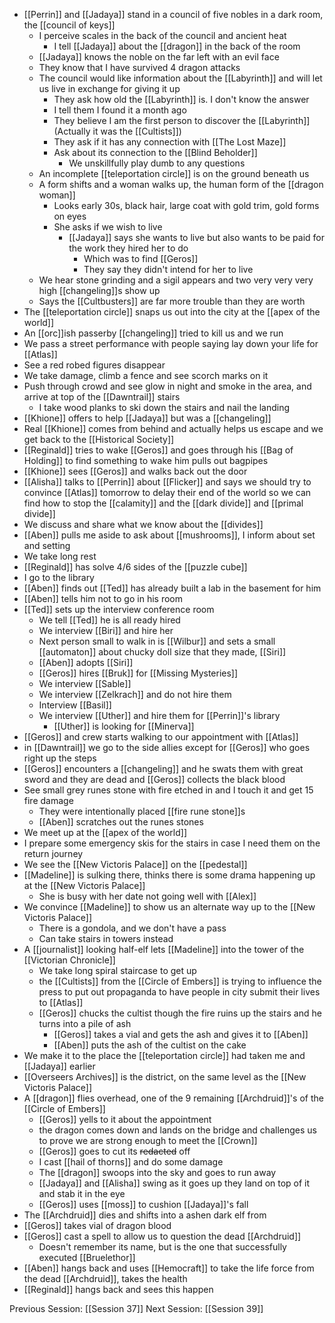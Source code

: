  - [[Perrin]] and [[Jadaya]] stand in a council of five nobles in a dark room, the [[council of keys]]
	 - I perceive scales in the back of the council and ancient heat 
		 - I tell [[Jadaya]] about the [[dragon]] in the back of the room
	- [[Jadaya]] knows the noble on the far left with an evil face
	-  They know that I have survived 4 dragon attacks 
	 - The council would like information about the [[Labyrinth]] and will let us live in exchange for giving it up
		 - They ask how old the [[Labyrinth]] is. I don't know the answer
		 - I tell them I found it a month ago
		 - They believe I am the first person to discover the [[Labyrinth]] (Actually it was the [[Cultists]])
		 - They ask if it has any connection with  [[The Lost Maze]]
		 - Ask about its connection to the [[Blind Beholder]]
			 - We unskillfully play dumb to any questions
	 - An incomplete [[teleportation circle]] is on the ground beneath us
	 - A form shifts and a woman walks up, the human form of the [[dragon woman]]
		 - Looks early 30s, black hair, large coat with gold trim, gold forms on eyes
		 - She asks if we wish to live
			 - [[Jadaya]] says she wants to live but also wants to be paid for the work they hired her to do
				 - Which was to find [[Geros]]
				 - They say they didn't intend for her to live
	 - We hear stone grinding and a sigil appears and two very very very high [[changeling]]s show up
	 - Says the [[Cultbusters]] are far more trouble than they are worth
 - The [[teleportation circle]] snaps us out into the city at the [[apex of the world]] 
 - An [[orc]]ish passerby [[changeling]] tried to kill us and we run
 - We pass a street performance with people saying lay down your life for [[Atlas]]
 - See a red robed figures disappear 
 - We take damage, climb a fence and see scorch marks on it
 - Push through crowd and see glow in night and smoke in the area, and arrive at top of the [[Dawntrail]] stairs
	 - I take wood planks to ski down the stairs and nail the landing 
 - [[Khione]] offers to help [[Jadaya]] but was a [[changeling]] 
 - Real [[Khione]] comes from behind and actually helps us escape and we get back to the [[Historical Society]] 
 - [[Reginald]] tries to wake [[Geros]] and goes through his [[Bag of Holding]] to find something to wake him pulls out bagpipes 
 - [[Khione]] sees [[Geros]] and walks back out the door
 - [[Alisha]] talks to [[Perrin]] about [[Flicker]] and says we should try to convince [[Atlas]] tomorrow to delay their end of the world so we can find how to stop the [[calamity]] and the [[dark divide]] and [[primal divide]]
 - We discuss and share what we know about the [[divides]] 
 - [[Aben]] pulls me aside to ask about [[mushrooms]], I inform about set and setting
 - We take long rest
 - [[Reginald]] has solve 4/6 sides of the [[puzzle cube]] 
 - I go to the library 
 - [[Aben]] finds out [[Ted]] has already built a lab in the basement for him
 - [[Aben]] tells him not to go in his room
 - [[Ted]] sets up the interview conference room
	 - We tell [[Ted]] he is all ready hired
	 - We interview [[Biri]] and hire her
	 - Next person small to walk in is [[Wilbur]] and sets a small [[automaton]] about chucky doll size that they made, [[Siri]]
	- [[Aben]] adopts [[Siri]]  
	- [[Geros]] hires [[Bruk]] for [[Missing Mysteries]]
	- We interview [[Sable]]
	- We interview [[Zelkrach]] and do not hire them
	- Interview [[Basil]]
	- We interview [[Uther]] and hire them for [[Perrin]]'s library
		- [[Uther]] is looking for [[Minerva]]
- [[Geros]] and crew starts walking to our appointment with [[Atlas]] 
- in [[Dawntrail]] we go to the side allies except for [[Geros]] who goes right up the steps
- [[Geros]] encounters a [[changeling]] and he swats them with great sword and they are dead and [[Geros]] collects the black blood
- See small grey runes stone with fire etched in and I touch it and get 15 fire damage 
	- They were intentionally placed [[fire rune stone]]s
	- [[Aben]] scratches out the runes stones
- We meet up at the [[apex of the world]]
- I prepare some emergency skis for the stairs in case I need them on the return journey
- We see the [[New Victoris Palace]] on the [[pedestal]]
- [[Madeline]] is sulking there, thinks there is some drama happening up at the  [[New Victoris Palace]] 
	- She is busy with her date not going well with [[Alex]]
- We convince [[Madeline]] to show us an alternate way up to the [[New Victoris Palace]]
	- There is a gondola, and we don't have a pass
	- Can take stairs in towers instead
- A [[journalist]] looking half-elf lets [[Madeline]] into the tower of the [[Victorian Chronicle]]
	- We take long spiral staircase to get up
	- the [[Cultists]] from the [[Circle of Embers]] is trying to influence the press to put out propaganda to have people in city submit their lives to [[Atlas]]
	- [[Geros]] chucks the cultist though the fire ruins up the stairs and he turns into a pile of ash
		- [[Geros]] takes a vial and gets the ash and  gives it to [[Aben]] 
		- [[Aben]] puts the ash of the cultist on the cake 
- We make it to the place the [[teleportation circle]] had taken me and [[Jadaya]] earlier
- [[Overseers Archives]] is the district, on the same level as the [[New Victoris Palace]] 
- A [[dragon]] flies overhead, one of the 9 remaining [[Archdruid]]'s of the [[Circle of Embers]]
	- [[Geros]] yells to it about the appointment
	- the dragon comes down and lands on the bridge and challenges us to prove we are strong enough to meet the [[Crown]]
	- [[Geros]] goes to cut its ~~redacted~~ off
	- I cast [[hail of thorns]] and do some damage
	- The [[dragon]] swoops into the sky and goes to run away
	- [[Jadaya]] and [[Alisha]] swing as it goes up they land on top of it and stab it in the eye
	- [[Geros]] uses [[moss]] to cushion [[Jadaya]]'s fall 
- The [[Archdruid]] dies and shifts into a ashen dark elf from
- [[Geros]] takes vial of dragon blood
- [[Geros]] cast a spell to allow us to question the dead [[Archdruid]] 
	- Doesn't remember its name, but is the one that successfully executed [[Bruelethor]] 
- [[Aben]] hangs back and uses [[Hemocraft]] to take the life force from the dead [[Archdruid]], takes the health
- [[Reginald]] hangs back and sees this happen

Previous Session: [[Session 37]]
Next Session: [[Session 39]]